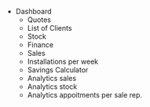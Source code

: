 

- Dashboard
  - Quotes
  - List of Clients
  - Stock
  - Finance
  - Sales 
  - Installations per week
  - Savings Calculator 
  - Analytics sales
  - Analytics stock
  - Analytics appoitments per sale rep. 
 
